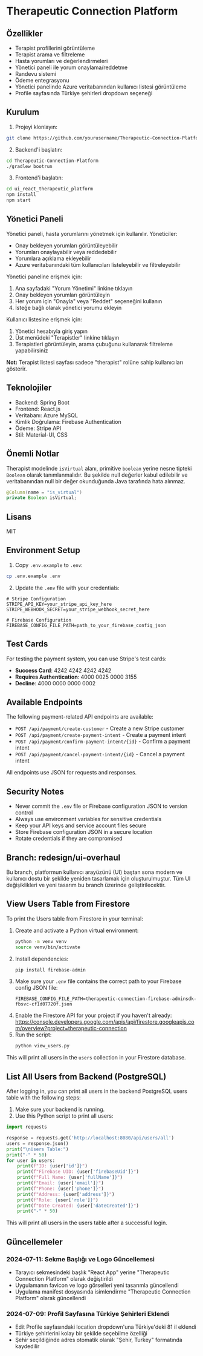 # Therapeutic Connection Platform

## Özellikler

- Terapist profillerini görüntüleme
- Terapist arama ve filtreleme
- Hasta yorumları ve değerlendirmeleri
- Yönetici paneli ile yorum onaylama/reddetme
- Randevu sistemi
- Ödeme entegrasyonu
- Yönetici panelinde Azure veritabanından kullanıcı listesi görüntüleme
- Profile sayfasında Türkiye şehirleri dropdown seçeneği

## Kurulum

1. Projeyi klonlayın:
```bash
git clone https://github.com/yourusername/Therapeutic-Connection-Platform.git
```

2. Backend'i başlatın:
```bash
cd Therapeutic-Connection-Platform
./gradlew bootrun
```

3. Frontend'i başlatın:
```bash
cd ui_react_therapeutic_platform
npm install
npm start
```

## Yönetici Paneli

Yönetici paneli, hasta yorumlarını yönetmek için kullanılır. Yöneticiler:

- Onay bekleyen yorumları görüntüleyebilir
- Yorumları onaylayabilir veya reddedebilir
- Yorumlara açıklama ekleyebilir
- Azure veritabanındaki tüm kullanıcıları listeleyebilir ve filtreleyebilir

Yönetici paneline erişmek için:
1. Ana sayfadaki "Yorum Yönetimi" linkine tıklayın
2. Onay bekleyen yorumları görüntüleyin
3. Her yorum için "Onayla" veya "Reddet" seçeneğini kullanın
4. İsteğe bağlı olarak yönetici yorumu ekleyin

Kullanıcı listesine erişmek için:
1. Yönetici hesabıyla giriş yapın
2. Üst menüdeki "Terapistler" linkine tıklayın
3. Terapistleri görüntüleyin, arama çubuğunu kullanarak filtreleme yapabilirsiniz

**Not:** Terapist listesi sayfası sadece "therapist" rolüne sahip kullanıcıları gösterir.

## Teknolojiler

- Backend: Spring Boot
- Frontend: React.js
- Veritabanı: Azure MySQL
- Kimlik Doğrulama: Firebase Authentication
- Ödeme: Stripe API
- Stil: Material-UI, CSS

## Önemli Notlar

Therapist modelinde `isVirtual` alanı, primitive `boolean` yerine nesne tipteki `Boolean` olarak tanımlanmalıdır. Bu şekilde null değerler kabul edilebilir ve veritabanından null bir değer okunduğunda Java tarafında hata alınmaz.

```java
@Column(name = "is_virtual")
private Boolean isVirtual;
```

## Lisans

MIT

## Environment Setup

1. Copy `.env.example` to `.env`:
```bash
cp .env.example .env
```

2. Update the `.env` file with your credentials:
```properties
# Stripe Configuration
STRIPE_API_KEY=your_stripe_api_key_here
STRIPE_WEBHOOK_SECRET=your_stripe_webhook_secret_here

# Firebase Configuration
FIREBASE_CONFIG_FILE_PATH=path_to_your_firebase_config_json
```

## Test Cards

For testing the payment system, you can use Stripe's test cards:

- **Success Card**: 4242 4242 4242 4242
- **Requires Authentication**: 4000 0025 0000 3155
- **Decline**: 4000 0000 0000 0002

## Available Endpoints

The following payment-related API endpoints are available:

- `POST /api/payment/create-customer` - Create a new Stripe customer
- `POST /api/payment/create-payment-intent` - Create a payment intent
- `POST /api/payment/confirm-payment-intent/{id}` - Confirm a payment intent
- `POST /api/payment/cancel-payment-intent/{id}` - Cancel a payment intent

All endpoints use JSON for requests and responses.

## Security Notes

- Never commit the `.env` file or Firebase configuration JSON to version control
- Always use environment variables for sensitive credentials
- Keep your API keys and service account files secure
- Store Firebase configuration JSON in a secure location
- Rotate credentials if they are compromised

## Branch: redesign/ui-overhaul

Bu branch, platformun kullanıcı arayüzünü (UI) baştan sona modern ve kullanıcı dostu bir şekilde yeniden tasarlamak için oluşturulmuştur. Tüm UI değişiklikleri ve yeni tasarım bu branch üzerinde geliştirilecektir.

## View Users Table from Firestore

To print the Users table from Firestore in your terminal:

1. Create and activate a Python virtual environment:
   ```bash
   python -m venv venv
   source venv/bin/activate
   ```
2. Install dependencies:
   ```bash
   pip install firebase-admin
   ```
3. Make sure your `.env` file contains the correct path to your Firebase config JSON file:
   ```env
   FIREBASE_CONFIG_FILE_PATH=therapeutic-connection-firebase-adminsdk-fbsvc-cf1d07720f.json
   ```
4. Enable the Firestore API for your project if you haven't already:
   https://console.developers.google.com/apis/api/firestore.googleapis.com/overview?project=therapeutic-connection
5. Run the script:
   ```bash
   python view_users.py
   ```

This will print all users in the `users` collection in your Firestore database.

## List All Users from Backend (PostgreSQL)

After logging in, you can print all users in the backend PostgreSQL users table with the following steps:

1. Make sure your backend is running.
2. Use this Python script to print all users:

```python
import requests

response = requests.get('http://localhost:8080/api/users/all')
users = response.json()
print("\nUsers Table:")
print("-" * 50)
for user in users:
    print(f"ID: {user['id']}")
    print(f"Firebase UID: {user['firebaseUid']}")
    print(f"Full Name: {user['fullName']}")
    print(f"Email: {user['email']}")
    print(f"Phone: {user['phone']}")
    print(f"Address: {user['address']}")
    print(f"Role: {user['role']}")
    print(f"Date Created: {user['dateCreated']}")
    print("-" * 50)
```

This will print all users in the users table after a successful login.

## Güncellemeler

### 2024-07-11: Sekme Başlığı ve Logo Güncellemesi
- Tarayıcı sekmesindeki başlık "React App" yerine "Therapeutic Connection Platform" olarak değiştirildi
- Uygulamanın favicon ve logo görselleri yeni tasarımla güncellendi
- Uygulama manifest dosyasında isimlendirme "Therapeutic Connection Platform" olarak güncellendi

### 2024-07-09: Profil Sayfasına Türkiye Şehirleri Eklendi
- Edit Profile sayfasındaki location dropdown'una Türkiye'deki 81 il eklendi
- Türkiye şehirlerini kolay bir şekilde seçebilme özelliği
- Şehir seçildiğinde adres otomatik olarak "Şehir, Turkey" formatında kaydedilir
